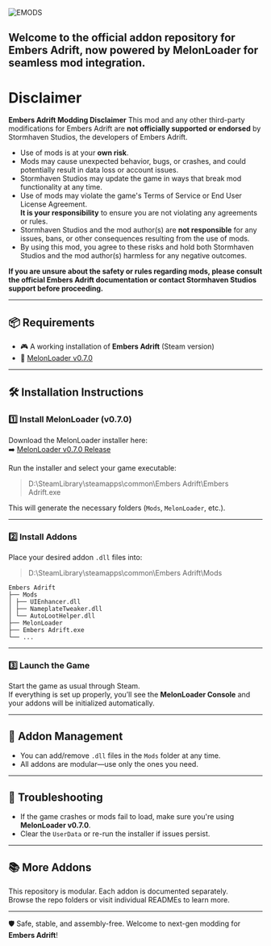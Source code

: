 
![EMODS](https://github.com/user-attachments/assets/a19d4f84-924b-40a7-aa5d-b921d99b2d03)

Welcome to the official addon repository for **Embers Adrift**, now powered by **MelonLoader** for seamless mod integration.
---
# Disclaimer
**Embers Adrift Modding Disclaimer**
This mod and any other third-party modifications for Embers Adrift are **not officially supported or endorsed** by Stormhaven Studios, the developers of Embers Adrift.

- Use of mods is at your **own risk**.  
- Mods may cause unexpected behavior, bugs, or crashes, and could potentially result in data loss or account issues.
- Stormhaven Studios may update the game in ways that break mod functionality at any time.
- Use of mods may violate the game's Terms of Service or End User License Agreement.  
  **It is your responsibility** to ensure you are not violating any agreements or rules.
- Stormhaven Studios and the mod author(s) are **not responsible** for any issues, bans, or other consequences resulting from the use of mods.
- By using this mod, you agree to these risks and hold both Stormhaven Studios and the mod author(s) harmless for any negative outcomes.

**If you are unsure about the safety or rules regarding mods, please consult the official Embers Adrift documentation or contact Stormhaven Studios support before proceeding.**

---
## 📦 Requirements

- 🎮 A working installation of **Embers Adrift** (Steam version)
- 🔧 [MelonLoader v0.7.0](https://github.com/LavaGang/MelonLoader/releases/tag/v0.7.0)
---
## 🛠️ Installation Instructions

### 1️⃣ Install MelonLoader (v0.7.0)

Download the MelonLoader installer here:  
➡️ [MelonLoader v0.7.0 Release](https://github.com/LavaGang/MelonLoader/releases/tag/v0.7.0)

Run the installer and select your game executable:

> D:\SteamLibrary\steamapps\common\Embers Adrift\Embers Adrift.exe

This will generate the necessary folders (`Mods`, `MelonLoader`, etc.).

---

### 2️⃣ Install Addons

Place your desired addon `.dll` files into:
> D:\SteamLibrary\steamapps\common\Embers Adrift\Mods

```
Embers Adrift
├── Mods
│ ├── UIEnhancer.dll
│ ├── NameplateTweaker.dll
│ └── AutoLootHelper.dll
├── MelonLoader
├── Embers Adrift.exe
└── ...
```
---

### 3️⃣ Launch the Game

Start the game as usual through Steam.  
If everything is set up properly, you’ll see the **MelonLoader Console** and your addons will be initialized automatically.

---

## 🧩 Addon Management

- You can add/remove `.dll` files in the `Mods` folder at any time.
- All addons are modular—use only the ones you need.

---

## 🧼 Troubleshooting

- If the game crashes or mods fail to load, make sure you're using **MelonLoader v0.7.0**.
- Clear the `UserData` or re-run the installer if issues persist.

---

## 📚 More Addons

This repository is modular. Each addon is documented separately.  
Browse the repo folders or visit individual READMEs to learn more.

---

🛡️ Safe, stable, and assembly-free. Welcome to next-gen modding for **Embers Adrift**!
